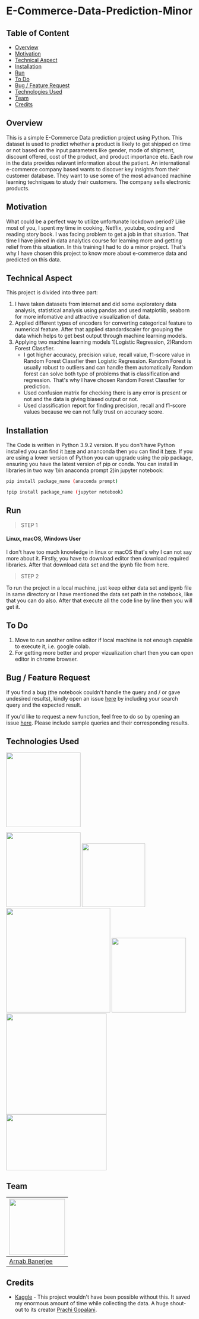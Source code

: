 # E-Commerce-Data-Prediction-Minor 

## Table of Content
  * [Overview](#overview)
  * [Motivation](#motivation)
  * [Technical Aspect](#technical-aspect)
  * [Installation](#installation)
  * [Run](#run)
  * [To Do](#to-do)
  * [Bug / Feature Request](#bug---feature-request)
  * [Technologies Used](#technologies-used)
  * [Team](#team)
  * [Credits](#credits)



## Overview
This is a simple E-Commerce Data prediction project using Python. This dataset is used to predict whether a product is likely to get shipped on time or not based on the input parameters like gender, mode of shipment, discount offered, cost of the product, and product importance etc. Each row in the data provides relavant information about the patient. An international e-commerce company based wants to discover key insights from their customer database. They want to use some of the most advanced machine learning techniques to study their customers. The company sells electronic products. 

## Motivation
What could be a perfect way to utilize unfortunate lockdown period? Like most of you, I spent my time in cooking, Netflix, youtube, coding and reading story book. I was facing problem to get a job in that situation. That time I have joined in data analytics course for learning more and getting relief from this situation. In this training I had to do a minor project. That's why I have chosen this project to know more about e-commerce data and predicted on this data.

## Technical Aspect
This project is divided into three part:
1. I have taken datasets from internet and did some exploratory data analysis, statistical analysis using pandas and used matplotlib, seaborn for more infomative and attractive visualization of data.
2. Applied different types of encoders for converting categorical feature to numerical feature. After that applied standardscaler for grouping the data which helps to get best output through machine learning models.
3. Applying two machine learning models 1)Logistic Regression, 2)Random Forest Classfier.
    - I got higher accuracy, precision value, recall value, f1-score value in Random Forest Classfier then Logistic Regression. Random Forest is usually robust to             outliers and can handle them automatically Random forest can solve both type of problems that is classification and regression. That's why I have chosen Random           Forest Classfier for prediction.
    - Used confusion matrix for checking there is any error is present or not and the data is giving biased output or not.
    - Used classification report for finding precision, recall and f1-score values because we can not fully trust on accuracy score.

## Installation
The Code is written in Python 3.9.2 version. If you don't have Python installed you can find it [here](https://www.python.org/downloads/) and ananconda then you can find it [here](https://www.anaconda.com/products/individual). If you are using a lower version of Python you can upgrade using the pip package, ensuring you have the latest version of pip or conda. You can install in libraries in two way 1)in anaconda prompt 2)in jupyter notebook:
```bash
pip install package_name (anaconda prompt)

!pip install package_name (jupyter notebook)
```

## Run
> STEP 1
#### Linux, macOS, Windows User
I don't have too much knowledge in linux or macOS that's why I can not say more about it.
Firstly, you have to download editor then download required libraries. After that download data set and the ipynb file from here.

> STEP 2

To run the project in a local machine, just keep either data set and ipynb file in same directory or I have mentioned the data set path in the notebook, like that you can do also. After that execute all the code line by line then you will get it.

## To Do
1. Move to run another online editor if local machine is not enough capable to execute it, i.e. google colab.
2. For getting more better and proper vizualization chart then you can open editor in chrome browser.

## Bug / Feature Request
If you find a bug (the notebook couldn't handle the query and / or gave undesired results), kindly open an issue [here](https://github.com/arnabBan/E-Commerce-Data-Prediction-Minor/issues/new) by including your search query and the expected result.

If you'd like to request a new function, feel free to do so by opening an issue [here](https://github.com/arnabBan/E-Commerce-Data-Prediction-Minor/issues/new). Please include sample queries and their corresponding results.

## Technologies Used

[<img target="_blank" src="https://forthebadge.com/images/badges/made-with-python.svg" width=200>](https://www.python.org/downloads/)

[<img target="_blank" src="https://upload.wikimedia.org/wikipedia/commons/thumb/3/31/NumPy_logo_2020.svg/320px-NumPy_logo_2020.svg.png" width=200>](https://numpy.org/) [<img target="_blank" src="https://github.com/pandas-dev/pandas/blob/master/web/pandas/static/img/pandas.svg" width=170>](https://pandas.pydata.org/)[<img target="_blank" src="https://matplotlib.org/_static/logo2_compressed.svg" width=280>](https://matplotlib.org/) [<img target="_blank" src="https://seaborn.pydata.org/_static/logo-wide-lightbg.svg" width=200>](https://seaborn.pydata.org/)[<img target="_blank" src="https://scikit-learn.org/stable/_static/scikit-learn-logo-small.png" width=270>](https://scikit-learn.org/stable/)[<img target="_blank" src="https://jupyter.org/assets/main-logo.svg" width=270 height=150>](https://jupyter.org/)

## Team
[<img target="_blank" src="https://avatars.githubusercontent.com/u/45432311?s=400&u=13a1e5f20beaf9fa166fbb89eac71cd8617c92eb&v=4" width=150 height=150>](https://www.linkedin.com/in/arnab-banerjee-94218a9a/) |
-|
[Arnab Banerjee](https://www.linkedin.com/in/arnab-banerjee-94218a9a/) |)

## Credits
- [Kaggle](https://www.kaggle.com/prachi13/customer-analytics) - This project wouldn't have been possible without this. It saved my enormous amount of time while collecting the data. A huge shout-out to its creator [Prachi Gopalani](https://www.linkedin.com/in/prachi-gopalani-954640ba/).
